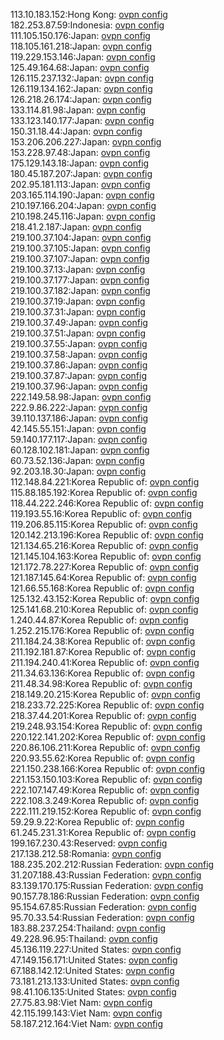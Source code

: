 113.10.183.152:Hong Kong: [ovpn config](vpn/113_10_183_152.ovpn)  
182.253.87.59:Indonesia: [ovpn config](vpn/182_253_87_59.ovpn)  
111.105.150.176:Japan: [ovpn config](vpn/111_105_150_176.ovpn)  
118.105.161.218:Japan: [ovpn config](vpn/118_105_161_218.ovpn)  
119.229.153.146:Japan: [ovpn config](vpn/119_229_153_146.ovpn)  
125.49.164.68:Japan: [ovpn config](vpn/125_49_164_68.ovpn)  
126.115.237.132:Japan: [ovpn config](vpn/126_115_237_132.ovpn)  
126.119.134.162:Japan: [ovpn config](vpn/126_119_134_162.ovpn)  
126.218.26.174:Japan: [ovpn config](vpn/126_218_26_174.ovpn)  
133.114.81.98:Japan: [ovpn config](vpn/133_114_81_98.ovpn)  
133.123.140.177:Japan: [ovpn config](vpn/133_123_140_177.ovpn)  
150.31.18.44:Japan: [ovpn config](vpn/150_31_18_44.ovpn)  
153.206.206.227:Japan: [ovpn config](vpn/153_206_206_227.ovpn)  
153.228.97.48:Japan: [ovpn config](vpn/153_228_97_48.ovpn)  
175.129.143.18:Japan: [ovpn config](vpn/175_129_143_18.ovpn)  
180.45.187.207:Japan: [ovpn config](vpn/180_45_187_207.ovpn)  
202.95.181.113:Japan: [ovpn config](vpn/202_95_181_113.ovpn)  
203.165.114.190:Japan: [ovpn config](vpn/203_165_114_190.ovpn)  
210.197.166.204:Japan: [ovpn config](vpn/210_197_166_204.ovpn)  
210.198.245.116:Japan: [ovpn config](vpn/210_198_245_116.ovpn)  
218.41.2.187:Japan: [ovpn config](vpn/218_41_2_187.ovpn)  
219.100.37.104:Japan: [ovpn config](vpn/219_100_37_104.ovpn)  
219.100.37.105:Japan: [ovpn config](vpn/219_100_37_105.ovpn)  
219.100.37.107:Japan: [ovpn config](vpn/219_100_37_107.ovpn)  
219.100.37.13:Japan: [ovpn config](vpn/219_100_37_13.ovpn)  
219.100.37.177:Japan: [ovpn config](vpn/219_100_37_177.ovpn)  
219.100.37.182:Japan: [ovpn config](vpn/219_100_37_182.ovpn)  
219.100.37.19:Japan: [ovpn config](vpn/219_100_37_19.ovpn)  
219.100.37.31:Japan: [ovpn config](vpn/219_100_37_31.ovpn)  
219.100.37.49:Japan: [ovpn config](vpn/219_100_37_49.ovpn)  
219.100.37.51:Japan: [ovpn config](vpn/219_100_37_51.ovpn)  
219.100.37.55:Japan: [ovpn config](vpn/219_100_37_55.ovpn)  
219.100.37.58:Japan: [ovpn config](vpn/219_100_37_58.ovpn)  
219.100.37.86:Japan: [ovpn config](vpn/219_100_37_86.ovpn)  
219.100.37.87:Japan: [ovpn config](vpn/219_100_37_87.ovpn)  
219.100.37.96:Japan: [ovpn config](vpn/219_100_37_96.ovpn)  
222.149.58.98:Japan: [ovpn config](vpn/222_149_58_98.ovpn)  
222.9.86.222:Japan: [ovpn config](vpn/222_9_86_222.ovpn)  
39.110.137.186:Japan: [ovpn config](vpn/39_110_137_186.ovpn)  
42.145.55.151:Japan: [ovpn config](vpn/42_145_55_151.ovpn)  
59.140.177.117:Japan: [ovpn config](vpn/59_140_177_117.ovpn)  
60.128.102.181:Japan: [ovpn config](vpn/60_128_102_181.ovpn)  
60.73.52.136:Japan: [ovpn config](vpn/60_73_52_136.ovpn)  
92.203.18.30:Japan: [ovpn config](vpn/92_203_18_30.ovpn)  
112.148.84.221:Korea Republic of: [ovpn config](vpn/112_148_84_221.ovpn)  
115.88.185.192:Korea Republic of: [ovpn config](vpn/115_88_185_192.ovpn)  
118.44.222.246:Korea Republic of: [ovpn config](vpn/118_44_222_246.ovpn)  
119.193.55.16:Korea Republic of: [ovpn config](vpn/119_193_55_16.ovpn)  
119.206.85.115:Korea Republic of: [ovpn config](vpn/119_206_85_115.ovpn)  
120.142.213.196:Korea Republic of: [ovpn config](vpn/120_142_213_196.ovpn)  
121.134.65.216:Korea Republic of: [ovpn config](vpn/121_134_65_216.ovpn)  
121.145.104.163:Korea Republic of: [ovpn config](vpn/121_145_104_163.ovpn)  
121.172.78.227:Korea Republic of: [ovpn config](vpn/121_172_78_227.ovpn)  
121.187.145.64:Korea Republic of: [ovpn config](vpn/121_187_145_64.ovpn)  
121.66.55.168:Korea Republic of: [ovpn config](vpn/121_66_55_168.ovpn)  
125.132.43.152:Korea Republic of: [ovpn config](vpn/125_132_43_152.ovpn)  
125.141.68.210:Korea Republic of: [ovpn config](vpn/125_141_68_210.ovpn)  
1.240.44.87:Korea Republic of: [ovpn config](vpn/1_240_44_87.ovpn)  
1.252.215.176:Korea Republic of: [ovpn config](vpn/1_252_215_176.ovpn)  
211.184.24.38:Korea Republic of: [ovpn config](vpn/211_184_24_38.ovpn)  
211.192.181.87:Korea Republic of: [ovpn config](vpn/211_192_181_87.ovpn)  
211.194.240.41:Korea Republic of: [ovpn config](vpn/211_194_240_41.ovpn)  
211.34.63.136:Korea Republic of: [ovpn config](vpn/211_34_63_136.ovpn)  
211.48.34.98:Korea Republic of: [ovpn config](vpn/211_48_34_98.ovpn)  
218.149.20.215:Korea Republic of: [ovpn config](vpn/218_149_20_215.ovpn)  
218.233.72.225:Korea Republic of: [ovpn config](vpn/218_233_72_225.ovpn)  
218.37.44.201:Korea Republic of: [ovpn config](vpn/218_37_44_201.ovpn)  
219.248.93.154:Korea Republic of: [ovpn config](vpn/219_248_93_154.ovpn)  
220.122.141.202:Korea Republic of: [ovpn config](vpn/220_122_141_202.ovpn)  
220.86.106.211:Korea Republic of: [ovpn config](vpn/220_86_106_211.ovpn)  
220.93.55.62:Korea Republic of: [ovpn config](vpn/220_93_55_62.ovpn)  
221.150.238.166:Korea Republic of: [ovpn config](vpn/221_150_238_166.ovpn)  
221.153.150.103:Korea Republic of: [ovpn config](vpn/221_153_150_103.ovpn)  
222.107.147.49:Korea Republic of: [ovpn config](vpn/222_107_147_49.ovpn)  
222.108.3.249:Korea Republic of: [ovpn config](vpn/222_108_3_249.ovpn)  
222.111.219.152:Korea Republic of: [ovpn config](vpn/222_111_219_152.ovpn)  
59.29.9.22:Korea Republic of: [ovpn config](vpn/59_29_9_22.ovpn)  
61.245.231.31:Korea Republic of: [ovpn config](vpn/61_245_231_31.ovpn)  
199.167.230.43:Reserved: [ovpn config](vpn/199_167_230_43.ovpn)  
217.138.212.58:Romania: [ovpn config](vpn/217_138_212_58.ovpn)  
188.235.202.212:Russian Federation: [ovpn config](vpn/188_235_202_212.ovpn)  
31.207.188.43:Russian Federation: [ovpn config](vpn/31_207_188_43.ovpn)  
83.139.170.175:Russian Federation: [ovpn config](vpn/83_139_170_175.ovpn)  
90.157.78.186:Russian Federation: [ovpn config](vpn/90_157_78_186.ovpn)  
95.154.67.85:Russian Federation: [ovpn config](vpn/95_154_67_85.ovpn)  
95.70.33.54:Russian Federation: [ovpn config](vpn/95_70_33_54.ovpn)  
183.88.237.254:Thailand: [ovpn config](vpn/183_88_237_254.ovpn)  
49.228.96.95:Thailand: [ovpn config](vpn/49_228_96_95.ovpn)  
45.136.119.227:United States: [ovpn config](vpn/45_136_119_227.ovpn)  
47.149.156.171:United States: [ovpn config](vpn/47_149_156_171.ovpn)  
67.188.142.12:United States: [ovpn config](vpn/67_188_142_12.ovpn)  
73.181.213.133:United States: [ovpn config](vpn/73_181_213_133.ovpn)  
98.41.106.135:United States: [ovpn config](vpn/98_41_106_135.ovpn)  
27.75.83.98:Viet Nam: [ovpn config](vpn/27_75_83_98.ovpn)  
42.115.199.143:Viet Nam: [ovpn config](vpn/42_115_199_143.ovpn)  
58.187.212.164:Viet Nam: [ovpn config](vpn/58_187_212_164.ovpn)  
